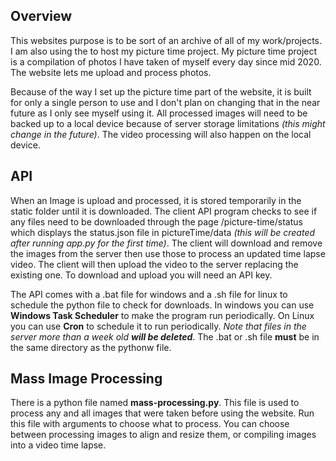 ## Overview
This websites purpose is to be sort of an archive of all of my work/projects. I am also using the to host my picture time project. My picture time project is a compilation of photos I have taken of myself every day since mid 2020. The website lets me upload and process photos.

Because of the way I set up the picture time part of the website, it is built for only a single person to use and I don't plan on changing that in the near future as I only see myself using it. All processed images will need to be backed up to a local device because of server storage limitations *(this might change in the future)*. The video processing will also happen on the local device.

## API
When an Image is upload and processed, it is stored temporarily in the static folder until it is downloaded. The client API program checks to see if any files need to be downloaded through the page /picture-time/status which displays the status.json file in pictureTime/data *(this will be created after running app.py for the first time)*. The client will download and remove the images from the server then use those to process an updated time lapse video. The client will then upload the video to the server replacing the existing one. To download and upload you will need an API key.

The API comes with a .bat file for windows and a .sh file for linux to schedule the python file to check for downloads. In windows you can use **Windows Task Scheduler** to make the program run periodically. On Linux you can use **Cron** to schedule it to run periodically. *Note that files in the server more than a week old **will be deleted***. The .bat or .sh file **must** be in the same directory as the pythonw file.

## Mass Image Processing
There is a python file named **mass-processing.py**. This file is used to process any and all images that were taken before using the website. Run this file with arguments to choose what to process. You can choose between processing images to align and resize them, or compiling images into a video time lapse.